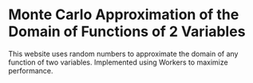 # Monte Carlo Approximation of the Domain of Functions of 2 Variables
This website uses random numbers to approximate the domain of any function of two variables. Implemented using Workers to maximize performance.
